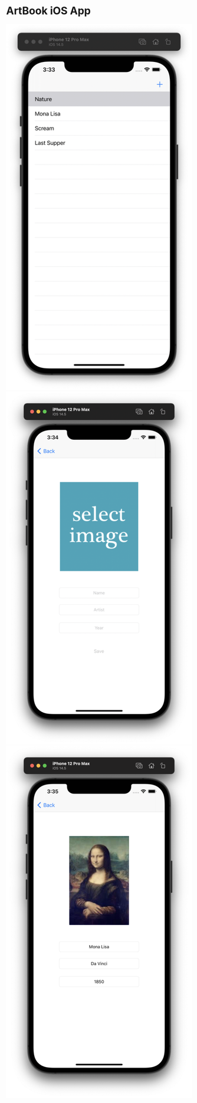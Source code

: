 ﻿
# ArtBook iOS App

<img src="https://github.com/furkanerzurumlu/ArtBook/blob/main/Image/MainVc.png?raw=true"/>

<img src="https://github.com/furkanerzurumlu/ArtBook/blob/main/Image/DetailsVC.png?raw=true"/>

<img src="https://github.com/furkanerzurumlu/ArtBook/blob/main/Image/DetailsVC2.png?raw=true"/>

